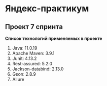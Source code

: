# Яндекс-практикум

## Проект 7 спринта

**Список технологий применяемых в проекте**
1. Java: 11.0.19 
2. Apache Maven: 3.9.1 
3. Junit: 4.13.2
4. Rest-assured: 5.2.0
5. Jackson-databind: 2.13.0
6. Gson: 2.8.9
7. Allure

